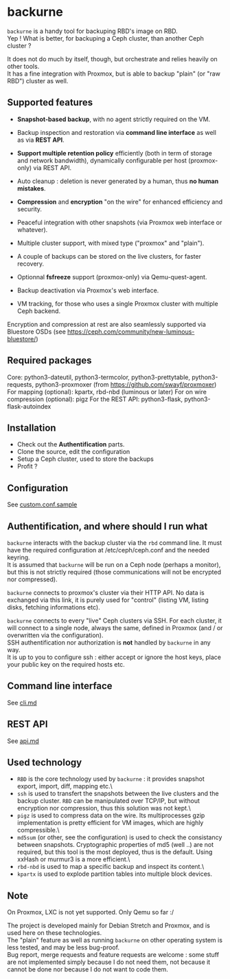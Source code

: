 # backurne

`backurne` is a handy tool for backuping RBD's image on RBD.\
Yep ! What is better, for backuping a Ceph cluster, than another Ceph cluster ?


It does not do much by itself, though, but orchestrate and relies heavily on other tools.\
It has a fine integration with Proxmox, but is able to backup "plain" (or "raw RBD") cluster as well.

Supported features
---
- **Snapshot-based backup**, with no agent strictly required on the VM.
- Backup inspection and restoration via **command line interface** as well as via **REST API**.
- **Support multiple retention policy** efficiently (both in term of storage and network bandwidth), dynamically configurable per host (proxmox-only) via REST API.
- Auto cleanup : deletion is never generated by a human, thus **no human mistakes**.
- **Compression** and **encryption** "on the wire" for enhanced efficiency and security.
- Peaceful integration with other snapshots (via Proxmox web interface or whatever).
- Multiple cluster support, with mixed type ("proxmox" and "plain").
- A couple of backups can be stored on the live clusters, for faster recovery.
- Optionnal **fsfreeze** support (proxmox-only) via Qemu-quest-agent.
- Backup deactivation via Proxmox's web interface.

- VM tracking, for those who uses a single Proxmox cluster with multiple Ceph backend.

Encryption and compression at rest are also seamlessly supported via Bluestore OSDs (see https://ceph.com/community/new-luminous-bluestore/)

Required packages
---

Core: python3-dateutil, python3-termcolor, python3-prettytable, python3-requests, python3-proxmoxer (from https://github.com/swayf/proxmoxer)
For mapping (optional): kpartx, rbd-nbd (luminous or later)
For on wire compression (optional): pigz
For the REST API: python3-flask, python3-flask-autoindex


Installation
---

 - Check out the **Authentification** parts.
 - Clone the source, edit the configuration
 - Setup a Ceph cluster, used to store the backups
 - Profit ?

Configuration
---

See [custom.conf.sample](custom.conf.sample)

Authentification, and where should I run what
---

`backurne` interacts with the backup cluster via the `rbd` command line. It must have the required configuration at /etc/ceph/ceph.conf and the needed keyring.\
It is assumed that `backurne` will be run on a Ceph node (perhaps a monitor), but this is not strictly required (those communications will not be encrypted nor compressed).

`backurne` connects to proxmox's cluster via their HTTP API. No data is exchanged via this link, it is purely used for "control" (listing VM, listing disks, fetching informations etc).

`backurne` connects to every "live" Ceph clusters via SSH. For each cluster, it will connect to a single node, always the same, defined in Proxmox (and / or overwritten via the configuration).\
SSH authentification nor authorization is **not** handled by `backurne` in any way.\
It is up to you to configure ssh : either accept or ignore the host keys, place your public key on the required hosts etc.

Command line interface
---

See [cli.md](cli.md)

REST API
---

See [api.md](api.md)

Used technology
---

 - `RBD` is the core technology used by `backurne` : it provides snapshot export, import, diff, mapping etc.\
 - `ssh` is used to transfert the snapshots between the live clusters and the backup cluster. `RBD` can be manipulated over TCP/IP, but without encryption nor compression, thus this solution was not kept.\
 - `pigz` is used to compress data on the wire. Its multiprocesses gzip implementation is pretty efficient for VM images, which are highly compressible.\
 - `md5sum` (or other, see the configuration) is used to check the consistancy between snapshots. Cryptographic properties of md5 (well ..) are not required, but this tool is the most deployed, thus is the default. Using xxHash or murmur3 is a more efficient.\
 - `rbd-nbd` is used to map a specific backup and inspect its content.\
 - `kpartx` is used to explode partition tables into multiple block devices.


Note
---
On Proxmox, LXC is not yet supported. Only Qemu so far :/

The project is developed mainly for Debian Stretch and Proxmox, and is used here on these technologies.\
The "plain" feature as well as running `backurne` on other operating system is less tested, and may be less bug-proof.\
Bug report, merge requests and feature requests are welcome : some stuff are not implemented simply because I do not need them, not because it cannot be done nor because I do not want to code them.
